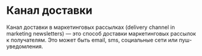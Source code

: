 # Канал доставки

Канал доставки в маркетинговых рассылках (delivery channel in marketing newsletters) — это способ доставки маркетинговых рассылок к получателям. Это может быть email, sms, социальные сети или пуш-уведомления.
